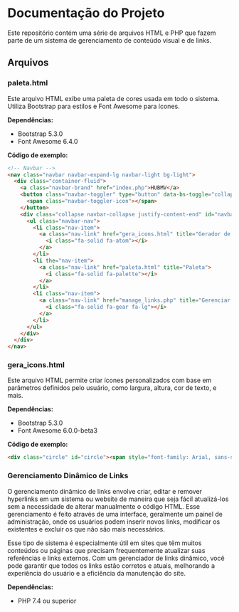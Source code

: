 
# Documentação do Projeto

Este repositório contém uma série de arquivos HTML e PHP que fazem parte de um sistema de gerenciamento de conteúdo visual e de links.

## Arquivos

### paleta.html

Este arquivo HTML exibe uma paleta de cores usada em todo o sistema. Utiliza Bootstrap para estilos e Font Awesome para ícones.

**Dependências:**
- Bootstrap 5.3.0
- Font Awesome 6.4.0

**Código de exemplo:**
```html
<!-- Navbar -->
<nav class="navbar navbar-expand-lg navbar-light bg-light">
  <div class="container-fluid">
    <a class="navbar-brand" href="index.php">HUBMV</a>
    <button class="navbar-toggler" type="button" data-bs-toggle="collapse" data-bs-target="#navbarNav">
      <span class="navbar-toggler-icon"></span>
    </button>
    <div class="collapse navbar-collapse justify-content-end" id="navbarNav">
      <ul class="navbar-nav">
        <li class="nav-item">
          <a class="nav-link" href="gera_icons.html" title="Gerador de Icons">
            <i class="fa-solid fa-atom"></i>
          </a>
        </li>
        <li the="nav-item">
          <a class="nav-link" href="paleta.html" title="Paleta">
            <i class="fa-solid fa-palette"></i>
          </a>
        </li>
        <li class="nav-item">
          <a class="nav-link" href="manage_links.php" title="Gerenciar Links">
            <i class="fa-solid fa-gear fa-lg"></i>
          </a>
        </li>
      </ul>
    </div>
  </div>
</nav>
```

### gera_icons.html

Este arquivo HTML permite criar ícones personalizados com base em parâmetros definidos pelo usuário, como largura, altura, cor de texto, e mais.

**Dependências:**
- Bootstrap 5.3.0
- Font Awesome 6.0.0-beta3

**Código de exemplo:**
```html
<div class="circle" id="circle"><span style="font-family: Arial, sans-serif;">FPA</span></div>
```

### Gerenciamento Dinâmico de Links

O gerenciamento dinâmico de links envolve criar, editar e remover hyperlinks em um sistema ou website de maneira que seja fácil atualizá-los sem a necessidade de alterar manualmente o código HTML. Esse gerenciamento é feito através de uma interface, geralmente um painel de administração, onde os usuários podem inserir novos links, modificar os existentes e excluir os que não são mais necessários.

Esse tipo de sistema é especialmente útil em sites que têm muitos conteúdos ou páginas que precisam frequentemente atualizar suas referências e links externos. Com um gerenciador de links dinâmico, você pode garantir que todos os links estão corretos e atuais, melhorando a experiência do usuário e a eficiência da manutenção do site.

**Dependências:**
- PHP 7.4 ou superior
